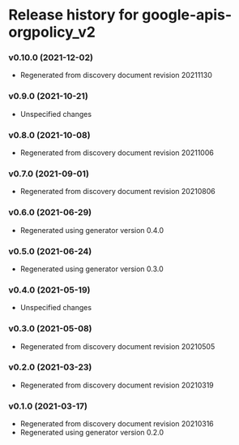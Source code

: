 # Release history for google-apis-orgpolicy_v2

### v0.10.0 (2021-12-02)

* Regenerated from discovery document revision 20211130

### v0.9.0 (2021-10-21)

* Unspecified changes

### v0.8.0 (2021-10-08)

* Regenerated from discovery document revision 20211006

### v0.7.0 (2021-09-01)

* Regenerated from discovery document revision 20210806

### v0.6.0 (2021-06-29)

* Regenerated using generator version 0.4.0

### v0.5.0 (2021-06-24)

* Regenerated using generator version 0.3.0

### v0.4.0 (2021-05-19)

* Unspecified changes

### v0.3.0 (2021-05-08)

* Regenerated from discovery document revision 20210505

### v0.2.0 (2021-03-23)

* Regenerated from discovery document revision 20210319

### v0.1.0 (2021-03-17)

* Regenerated from discovery document revision 20210316
* Regenerated using generator version 0.2.0

